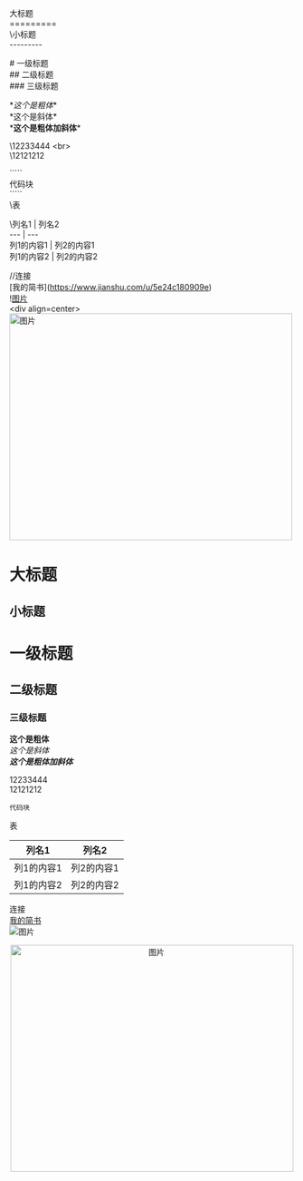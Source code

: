 
大标题<br>
\=========<br>
\小标题<br>
\---------<br>

\# 一级标题<br>
\## 二级标题<br>
\### 三级标题<br>

\**这个是粗体**<br>
\*这个是斜体*<br>
\***这个是粗体加斜体***<br>

\12233444 \<br>  <br>
\12121212

\`````<br>
代码块<br>
\`````<br>
\表<br>

\列名1 | 列名2<br>
 --- | ---<br>
 列1的内容1 | 列2的内容1<br>
 列1的内容2 | 列2的内容2<br>

//连接<br>
\[我的简书](https://www.jianshu.com/u/5e24c180909e)<br>
\![图片](https://ss2.bdstatic.com/70cFvnSh_Q1YnxGkpoWK1HF6hhy/it/u=3841843966,628595216&fm=27&gp=0.jpg)<br>
\<div align=center><img src="https://ss0.bdstatic.com/70cFuHSh_Q1YnxGkpoWK1HF6hhy/it/u=1963615876,3195397168&fm=26&gp=0.jpg" width="500" height="400" alt="图片"/></div>

大标题
=========
小标题
---------

# 一级标题
## 二级标题
### 三级标题

**这个是粗体**<br>
*这个是斜体*<br>
***这个是粗体加斜体***<br>

12233444 <br>
12121212

`````
代码块
`````
表<br>

列名1 | 列名2
 --- | ---
 列1的内容1 | 列2的内容1
 列1的内容2 | 列2的内容2

连接<br>
[我的简书](https://www.jianshu.com/u/5e24c180909e)<br>
![图片](https://ss2.bdstatic.com/70cFvnSh_Q1YnxGkpoWK1HF6hhy/it/u=3841843966,628595216&fm=27&gp=0.jpg)<br>
<div align=center><img src="https://ss0.bdstatic.com/70cFuHSh_Q1YnxGkpoWK1HF6hhy/it/u=1963615876,3195397168&fm=26&gp=0.jpg" width="500" height="400" alt="图片"/></div>


